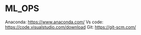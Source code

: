 # ML_OPS

Anaconda: https://www.anaconda.com/
Vs code: https://code.visualstudio.com/download
Git: https://git-scm.com/